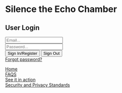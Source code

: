 <!--This code was lifted from a firebase how-to-guide https://howtofirebase.com/firebase-authentication-for-web-d58aad62cf6d-->


<html>

<head>
  <title>Silence the Echo Chamber</title>
</head>

<body>
  <form>
  <h1>Silence the Echo Chamber</h1>
  <h2>User Login</h2>
    <div>
      <input id="email" type="text" placeholder="Email...">
    </div>
    <div>
      <input id="password" type="password" placeholder="Password...">
    </div>
    <div>
      <button id="sign-in">Sign In/Register</button>
      <button id="sign-out">Sign Out</button>
    </div>
     <a href="https://silencetheecho.github.io/SilenceTheEcho/forgotPassword">Forgot password?</a> 
  </form>

  <!--Include firebase.js  -->
  
<script src="https://www.gstatic.com/firebasejs/4.6.2/firebase.js"></script>
<script>
  // Initialize Firebase
  var config = {
    apiKey: "AIzaSyAbBnEsH-88WhhZqjG0xczXXriqvYRA_y4",
    authDomain: "silencetheecho-efa5e.firebaseapp.com",
    databaseURL: "https://silencetheecho-efa5e.firebaseio.com",
    projectId: "silencetheecho-efa5e",
    storageBucket: "silencetheecho-efa5e.appspot.com",
    messagingSenderId: "765642044089"
  };
  firebase.initializeApp(config);
</script>
  
  <!--Handle auth events-->
  <script>
    firebase.auth().onAuthStateChanged(function(user) {
      window.user = user;
      // Step 1:
      //  If no user, sign in anonymously with firebase.auth().signInAnonymously()
      //  If there is a user, log out out user details for debugging purposes.
    });
  </script>

  <!--Handle page events-->
  <script>
    document.querySelector('#sign-in').addEventListener('click', function(e) {
      e.preventDefault();
      e.stopPropagation();
      var email = document.querySelector('#email').value;
      var password = document.querySelector('#password').value
      var credential = firebase.auth.EmailAuthProvider.credential(email, password);
      var auth = firebase.auth();
      var currentUser = auth.currentUser;
   //   firebase.auth().signIn(); //added this (DEM)
      firebase.auth.emailAuthProvider.credential(emailInput.value, passwordInput.value);//added this (DEM)
      firebase.auth.signInWithCredential(credential);//added this (DEM)
      // Step 2
      //  Get a credential with firebase.auth.emailAuthProvider.credential(emailInput.value, passwordInput.value)
      //  If there is no current user, log in with auth.signInWithCredential(credential)
      //  If there is a current user an it's anonymous, atttempt to link the new user with firebase.auth().currentUser.link(credential)
      //  The user link will fail if the user has already been created, so catch the error and sign in.
    });
    document.querySelector('#sign-out').addEventListener('click', function(e) {
      e.preventDefault();
      e.stopPropagation();
      firebase.auth().signOut();
    });
  </script>
<div>
     <a href="https://silencetheecho.github.io/SilenceTheEcho">Home</a>  
</div>
<div>
     <a href="https://silencetheecho.github.io/SilenceTheEcho/faqs">FAQS</a>  
</div>
<div>
     <a href="https://silencetheecho.github.io/SilenceTheEcho/search">See it in action</a>  
</div>
<div>
     <a href="https://silencetheecho.github.io/SilenceTheEcho/security">Security and Privacy Standards</a>  
</div>


</html>
</body>


